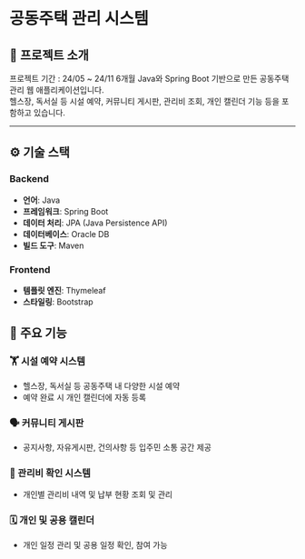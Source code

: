 # 공동주택 관리 시스템

## 📁 프로젝트 소개
프로젝트 기간 : 24/05 ~ 24/11 6개월
Java와 Spring Boot 기반으로 만든 공동주택 관리 웹 애플리케이션입니다.  
헬스장, 독서실 등 시설 예약, 커뮤니티 게시판, 관리비 조회, 개인 캘린더 기능 등을 포함하고 있습니다.

---

## ⚙ 기술 스택

### Backend
- **언어**: Java  
- **프레임워크**: Spring Boot  
- **데이터 처리**: JPA (Java Persistence API)  
- **데이터베이스**: Oracle DB  
- **빌드 도구**: Maven

### Frontend
- **템플릿 엔진**: Thymeleaf  
- **스타일링**: Bootstrap  
## 🔑 주요 기능

### 🏋️ 시설 예약 시스템
- 헬스장, 독서실 등 공동주택 내 다양한 시설 예약  
- 예약 완료 시 개인 캘린더에 자동 등록

### 🗣️ 커뮤니티 게시판
- 공지사항, 자유게시판, 건의사항 등 입주민 소통 공간 제공

### 💸 관리비 확인 시스템
- 개인별 관리비 내역 및 납부 현황 조회 및 관리

### 🗓️ 개인 및 공용 캘린더
- 개인 일정 관리 및 공용 일정 확인, 참여 가능
